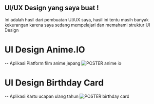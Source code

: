 ## UI/UX Design yang saya buat !
Ini adalah hasil dari pembuatan UI/UX saya, hasil ini tentu masih banyak kekurangan karena saya sedang mempelajari dan memahami struktur UI Design

# UI Design Anime.IO <br>
-- Aplikasi Platform film anime jepang
![POSTER anime io](https://github.com/user-attachments/assets/f6db1edf-e82d-4ab2-b4e7-3aa27e7312f7)

# UI Design Birthday Card <br>
-- Aplikasi Kartu ucapan ulang tahun
![POSTER birthday card](https://github.com/user-attachments/assets/d83c8144-882d-4913-9baa-0330efed417a)
